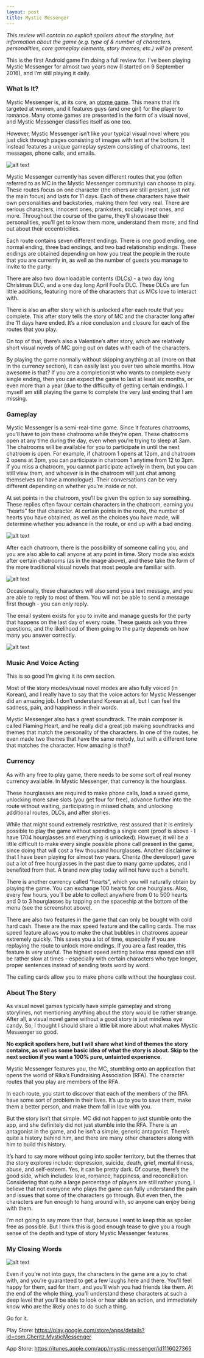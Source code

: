 ```yaml
---
layout: post
title: Mystic Messenger
---
```


*This review will contain no explicit spoilers about the storyline, but information about the game (e.g. type of & number of characters, personalities, core gameplay elements, story themes, etc.) will be present.*

This is the first Android game I’m doing a full review for. I’ve been playing Mystic Messenger for almost two years now (I started on 9 September 2016), and I’m still playing it daily.

### What Is It?
Mystic Messenger is, at its core, an [otome game](https://en.wikipedia.org/wiki/Otome_game). This means that it’s targeted at women, and it features guys (and one girl) for the player to romance. Many otome games are presented in the form of a visual novel, and Mystic Messenger classifies itself as one too.

However, Mystic Messenger isn’t like your typical visual novel where you just click through pages consisting of images with text at the bottom. It instead features a unique gameplay system consisting of chatrooms, text messages, phone calls, and emails.

![alt text](/posts/game-reviews/mystic-messenger/1.jpg "Chat Interface")

Mystic Messenger currently has seven different routes that you (often referred to as MC in the Mystic Messenger community) can choose to play. These routes focus on one character (the others are still present, just not the main focus) and lasts for 11 days. Each of these characters have their own personalities and backstories, making them feel very real. There are serious characters, innocent ones, pranksters, socially inept ones, and more. Throughout the course of the game, they’ll showcase their personalities, you’ll get to know them more, understand them more, and find out about their eccentricities.

Each route contains seven different endings. There is one good ending, one normal ending, three bad endings, and two bad relationship endings. These endings are obtained depending on how you treat the people in the route that you are currently in, as well as the number of guests you manage to invite to the party.

There are also two downloadable contents (DLCs) - a two day long Christmas DLC, and a one day long April Fool’s DLC. These DLCs are fun little additions, featuring more of the characters that us MCs love to interact with.

There is also an after story which is unlocked after each route that you complete. This after story tells the story of MC and the character long after the 11 days have ended. It’s a nice conclusion and closure for each of the routes that you play.

On top of that, there’s also a Valentine’s after story, which are relatively short visual novels of MC going out on dates with each of the characters.

By playing the game normally without skipping anything at all (more on that in the currency section), it can easily last you over two whole months. How awesome is that? If you are a completionist who wants to complete every single ending, then you can expect the game to last at least six months, or even more than a year (due to the difficulty of getting certain endings). I myself am still playing the game to complete the very last ending that I am missing.

### Gameplay
Mystic Messenger is a semi-real-time game. Since it features chatrooms, you’ll have to join these chatrooms while they’re open. These chatrooms open at any time during the day, even when you’re trying to sleep at 3am. The chatrooms will be available for you to participate in until the next chatroom is open. For example, if chatroom 1 opens at 12pm, and chatroom 2 opens at 3pm, you can participate in chatroom 1 anytime from 12 to 3pm. If you miss a chatroom, you cannot participate actively in them, but you can still view them, and whoever is in the chatroom will just chat among themselves (or have a monologue). Their conversations can be very different depending on whether you’re inside or not.

At set points in the chatroom, you’ll be given the option to say something. These replies often favour certain characters in the chatroom, earning you “hearts” for that character. At certain points in the route, the number of hearts you have obtained, as well as the choices you have made, will determine whether you advance in the route, or end up with a bad ending.

![alt text](/posts/game-reviews/mystic-messenger/2.jpg "Chat Room Selection")

After each chatroom, there is the possibility of someone calling you, and you are also able to call anyone at any point in time. Story mode also exists after certain chatrooms (as in the image above), and these take the form of the more traditional visual novels that most people are familiar with.

![alt text](/posts/game-reviews/mystic-messenger/3.jpg "Visual Novel")

Occasionally, these characters will also send you a text message, and you are able to reply to most of them. You will not be able to send a message first though - you can only reply.

The email system exists for you to invite and manage guests for the party that happens on the last day of every route. These guests ask you three questions, and the likelihood of them going to the party depends on how many you answer correctly.

![alt text](/posts/game-reviews/mystic-messenger/4.jpg "Game Menu")

### Music And Voice Acting
This is so good I’m giving it its own section.

Most of the story modes/visual novel modes are also fully voiced (in Korean), and I really have to say that the voice actors for Mystic Messenger did an amazing job. I don’t understand Korean at all, but I can feel the sadness, pain, and happiness in their words.

Mystic Messenger also has a great soundtrack. The main composer is called Flaming Heart, and he really did a great job making soundtracks and themes that match the personality of the characters. In one of the routes, he even made two themes that have the same melody, but with a different tone that matches the character. How amazing is that?

### Currency
As with any free to play game, there needs to be some sort of real money currency available. In Mystic Messenger, that currency is the hourglass.

These hourglasses are required to make phone calls, load a saved game, unlocking more save slots (you get four for free), advance further into the route without waiting, participating in missed chats, and unlocking additional routes, DLCs, and after stories.

While that might sound extremely restrictive, rest assured that it is entirely possible to play the game without spending a single cent (proof is above - I have 1704 hourglasses and everything is unlocked). However, it will be a little difficult to make every single possible phone call present in the game, since doing that will cost a few thousand hourglasses. Another disclaimer is that I have been playing for almost two years. Cheritz (the developer) gave out a lot of free hourglasses in the past due to many game updates, and I benefited from that. A brand new play today will not have such a benefit.

There is another currency called “hearts”, which you will naturally obtain by playing the game. You can exchange 100 hearts for one hourglass. Also, every few hours, you’ll be able to collect anywhere from 0 to 500 hearts and 0 to 3 hourglasses by tapping on the spaceship at the bottom of the menu (see the screenshot above).

There are also two features in the game that can only be bought with cold hard cash. These are the max speed feature and the calling cards. The max speed feature allows you to make the chat bubbles in chatrooms appear extremely quickly. This saves you a lot of time, especially if you are replaying the route to unlock more endings. If you are a fast reader, this feature is very useful. The highest speed setting below max speed can still be rather slow at times - especially with certain characters who type longer, proper sentences instead of sending texts word by word.

The calling cards allow you to make phone calls without the hourglass cost.

### About The Story
As visual novel games typically have simple gameplay and strong storylines, not mentioning anything about the story would be rather strange. After all, a visual novel game without a good story is just mindless eye candy. So, I thought I should share a little bit more about what makes Mystic Messenger so good.

**No explicit spoilers here, but I will share what kind of themes the story contains, as well as some basic idea of what the story is about. Skip to the next section if you want a 100% pure, untainted experience.**

Mystic Messenger features you, the MC, stumbling onto an application that opens the world of Rika’s Fundraising Association (RFA). The character routes that you play are members of the RFA.

In each route, you start to discover that each of the members of the RFA have some sort of problem in their lives. It’s up to you to save them, make them a better person, and make them fall in love with you.

But the story isn’t that simple. MC did not happen to just stumble onto the app, and she definitely did not just stumble into the RFA. There is an antagonist in the game, and he isn’t a simple, generic antagonist. There’s quite a history behind him, and there are many other characters along with him to build this history.

It’s hard to say more without going into spoiler territory, but the themes that the story explores include: depression, suicide, death, grief, mental illness, abuse, and self-esteem. Yes, it can be pretty dark. Of course, there’s the good side, which includes: love, romance, happiness, and reconciliation. Considering that quite a large percentage of players are still rather young, I believe that not everyone who plays the game can fully understand the pain and issues that some of the characters go through. But even then, the characters are fun enough to hang around with, so anyone can enjoy being with them.

I’m not going to say more than that, because I want to keep this as spoiler free as possible. But I think this is good enough tease to give you a rough sense of the depth and type of story Mystic Messenger features.

### My Closing Words

![alt text](/posts/game-reviews/mystic-messenger/5.jfif "Start Screen")

Even if you’re not into guys, the characters in the game are a joy to chat with, and you’re guaranteed to get a few laughs here and there. You’ll feel happy for them, sad for them, and you’ll wish you had friends like them. At the end of the whole thing, you’ll understand these characters at such a deep level that you’ll be able to look or hear able an action, and immediately know who are the likely ones to do such a thing.

Go for it.

Play Store: <https://play.google.com/store/apps/details?id=com.Cheritz.MysticMessenger>

App Store: <https://itunes.apple.com/app/mystic-messenger/id1116027365>